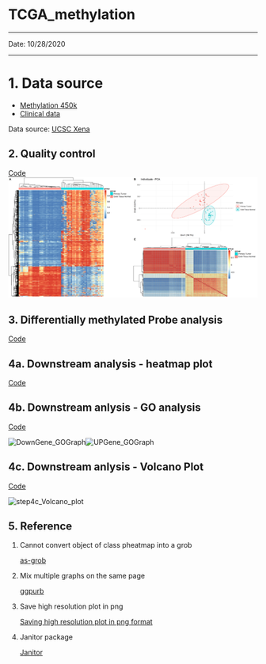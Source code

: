 

# TCGA_methylation

---

Date: 10/28/2020

---


# 1. Data source

* <a href="https://xenabrowser.net/datapages/?dataset=TCGA.UCEC.sampleMap%2FHumanMethylation450&host=https%3A%2F%2Ftcga.xenahubs.net&removeHub=https%3A%2F%2Fxena.treehouse.gi.ucsc.edu%3A443" _target="blank">Methylation 450k</a>
* <a href="https://xenabrowser.net/datapages/?dataset=TCGA.UCEC.sampleMap%2FUCEC_clinicalMatrix&host=https%3A%2F%2Ftcga.xenahubs.net&removeHub=https%3A%2F%2Fxena.treehouse.gi.ucsc.edu%3A443" _target="blank"> Clinical data</a>

Data source: <a href="https://xenabrowser.net/datapages/" _target="blank" > UCSC Xena </a>



## 2.  Quality control 

<a href="https://github.com/cmutd/TCGA_methylation_analysis/blob/main/code/step2_qc_filter.R" _target="blank"> Code</a>
![](https://github.com/cmutd/TCGA_methylation_analysis/blob/main/figure/qc_figures.png)



## 3. Differentially methylated Probe analysis

<a href="" _target="blank"> Code</a>



## 4a. Downstream analysis - heatmap plot 

<a href="" _target="blank"> Code</a>







## 4b. Downstream anlysis - GO analysis

<a href="" _target="blank"> Code </a>

![DownGene_GOGraph](C:\Users\mchen11\Desktop\TCGA_methylation\figure\DownGene_GOGraph.png)![UPGene_GOGraph](C:\Users\mchen11\Desktop\TCGA_methylation\figure\UPGene_GOGraph.png)



## 4c. Downstream anlysis - Volcano Plot 

<a href="" _target="blank"> Code </a>

![step4c_Volcano_plot](C:\Users\mchen11\Desktop\TCGA_methylation\figure\step4c_Volcano_plot.png)



## 5. Reference

1. Cannot convert object of class pheatmap into a grob

   <a href="https://rdrr.io/cran/ggplotify/man/as-grob.html" _target="blank"> as-grob</a>

2. Mix multiple graphs on the same page

   <a href="http://www.sthda.com/english/articles/24-ggpubr-publication-ready-plots/81-ggplot2-easy-way-to-mix-multiple-graphs-on-the-same-page/" _target="blank">ggpurb </a>

3. Save high resolution plot in png

   <a href="https://stackoverflow.com/questions/51192059/saving-high-resolution-plot-in-png" _target="blank"> Saving high resolution plot in png format</a>

4. Janitor package

   <a href="https://garthtarr.github.io/meatR/janitor.html"  _target="blank"> Janitor</a>



